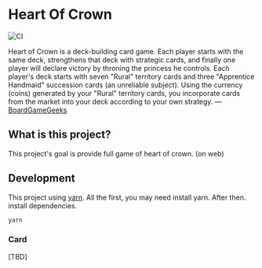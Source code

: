 # Heart Of Crown
![CI](https://github.com/riemannulus/HeartOfCrown/workflows/CI/badge.svg)

Heart of Crown is a deck-building card game.
Each player starts with the same deck, strengthens that deck with strategic cards,
and finally one player will declare victory by throning the princess he controls.
Each player's deck starts with seven "Rural" territory cards and three "Apprentice Handmaid" succession cards
(an unreliable subject). Using the currency (coins) generated by your "Rural" territory cards,
you incorporate cards from the market into your deck according to your own strategy. 
― [BoardGameGeeks](https://boardgamegeek.com/boardgame/131904/heart-crown)

## What is this project?
This project's goal is provide full game of heart of crown. (on web)

## Development
This project using [yarn](https://classic.yarnpkg.com/en/). All the first, you may need install yarn.
After then. install dependencies.

```shell script
yarn
```

### Card
[TBD]

